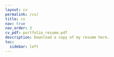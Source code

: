 ```yaml
---
layout: cv
permalink: /cv/
title: cv
nav: true
nav_order: 3
cv_pdf: portfolio_resume.pdf
description: Download a copy of my resume here.
toc:
  sidebar: left
---
```

